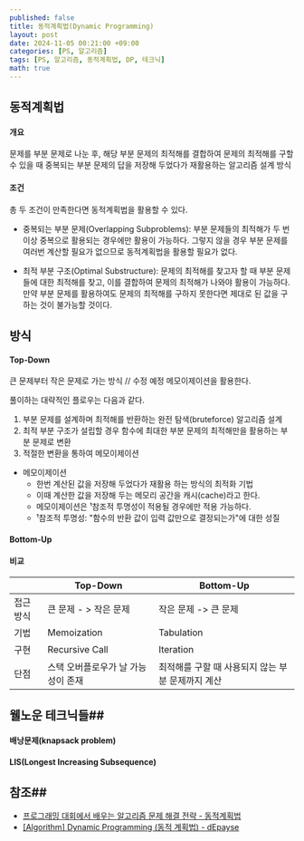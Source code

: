 ```yaml
---
published: false
title: 동적계획법(Dynamic Programming)
layout: post
date: 2024-11-05 00:21:00 +09:00
categories: [PS, 알고리즘]
tags: [PS, 알고리즘, 동적계획법, DP, 테크닉]
math: true
---
```


## **동적계획법** ##

#### **개요** ####
문제를 부분 문제로 나눈 후, 해당 부분 문제의 최적해를 결합하여 문제의 최적해를 구할 수 있을 때
중복되는 부분 문제의 답을 저장해 두었다가 재활용하는 알고리즘 설계 방식

#### **조건** ####
총 두 조건이 만족한다면 동적계획법을 활용할 수 있다.

- 중복되는 부분 문제(Overlapping Subproblems): 
  부분 문제들의 최적해가 두 번 이상 중복으로 활용되는 경우에만 활용이 가능하다. 
  그렇지 않을 경우 부분 문제를 여러번 계산할 필요가 없으므로 동적계획법을 활용할 필요가 없다.

- 최적 부분 구조(Optimal Substructure):
  문제의 최적해를 찾고자 할 때 부분 문제들에 대한 최적해를 찾고, 이를 결합하여 문제의 최적해가 나와야 활용이 가능하다.
  만약 부분 문제를 활용하여도 문제의 최적해를 구하지 못한다면 제대로 된 값을 구하는 것이 불가능할 것이다.

## **방식** ##

#### **Top-Down** ####
큰 문제부터 작은 문제로 가는 방식 // 수정 예정
메모이제이션을 활용한다.

풀이하는 대략적인 플로우는 다음과 같다.
1. 부분 문제를 설계하며 최적해를 반환하는 완전 탐색(bruteforce) 알고리즘 설계
2. 최적 부분 구조가 설립할 경우 함수에 최대한 부분 문제의 최적해만을 활용하는 부분 문제로 변환
3. 적절한 변환을 통하여 메모이제이션

- 메모이제이션
  - 한번 계산된 값을 저장해 두었다가 재활용 하는 방식의 최적화 기법
  - 이때 계산한 값을 저장해 두는 메모리 공간을 캐시(cache)라고 한다.
  - 메모이제이션은 ¹참조적 투명성이 적용될 경우에만 적용 가능하다.
  - ¹참조적 투명성: "함수의 반환 값이 입력 값만으로 결정되는가"에 대한 성질

#### **Bottom-Up** ####

#### **비교** ####

|  | Top-Down | Bottom-Up |
| -- | -- | -- |
| 접근 방식 | 큰 문제 - > 작은 문제| 작은 문제 -> 큰 문제 |
| 기법 | Memoization | Tabulation |
| 구현 | Recursive Call | Iteration |
| 단점 | 스택 오버플로우가 날 가능성이 존재 | 최적해를 구할 때 사용되지 않는 부분 문제까지 계산 |

## **웰노운 테크닉들**##

#### **배낭문제(knapsack problem)** ####

#### **LIS(Longest Increasing Subsequence)** ####

## **참조**##
- [프로그래밍 대회에서 배우는 알고리즘 문제 해결 전략 - 동적계획법](https://product.kyobobook.co.kr/detail/S000001032946)
- [[Algorithm] Dynamic Programming (동적 계획법) - dEpayse](https://medium.com/depayse/algorithm-dynamic-programming-%EB%8F%99%EC%A0%81-%EA%B3%84%ED%9A%8D%EB%B2%95-2484e5cb82bd)
